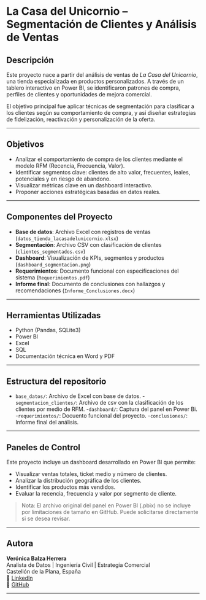 #  La Casa del Unicornio – Segmentación de Clientes y Análisis de Ventas

##  Descripción

Este proyecto nace a partir del análisis de ventas de *La Casa del Unicornio*, una tienda especializada en productos personalizados. A través de un tablero interactivo en Power BI,
se identificaron patrones de compra, perfiles de clientes y oportunidades de mejora comercial.

El objetivo principal fue aplicar técnicas de segmentación para clasificar a los clientes según su comportamiento de compra, y así diseñar estrategias de fidelización, reactivación 
y personalización de la oferta.

---

##  Objetivos

- Analizar el comportamiento de compra de los clientes mediante el modelo RFM (Recencia, Frecuencia, Valor).
- Identificar segmentos clave: clientes de alto valor, frecuentes, leales, potenciales y en riesgo de abandono.
- Visualizar métricas clave en un dashboard interactivo.
- Proponer acciones estratégicas basadas en datos reales.

---

##  Componentes del Proyecto

- **Base de datos**: Archivo Excel con registros de ventas (`datos_tienda_lacasadelunicornio.xlsx`)
- **Segmentación**: Archivo CSV con clasificación de clientes (`clientes_segmentados.csv`)
- **Dashboard**: Visualización de KPIs, segmentos y productos (`dashboard_segmentacion.png`)
- **Requerimientos**: Documento funcional con especificaciones del sistema (`Requerimientos.pdf`)
- **Informe final**: Documento de conclusiones con hallazgos y recomendaciones (`Informe_Conclusiones.docx`)

---

##  Herramientas Utilizadas

- Python (Pandas, SQLite3)
- Power BI
- Excel
- SQL
- Documentación técnica en Word y PDF

---
## Estructura del repositorio
- `base_datos/`: Archivo de Excel con base de datos.
-`segmentacion_clientes/`: Archivo de csv con la clasificación de los clientes por medio de RFM.
-`dashboard/`: Captura del panel en Power Bi. 
-`requerimientos/`: Docuento funcional del proyecto.
-`conclusiones/`: Informe final del análisis.
---
##  Paneles de Control

Este proyecto incluye un dashboard desarrollado en Power BI que permite:

- Visualizar ventas totales, ticket medio y número de clientes.
- Analizar la distribución geográfica de los clientes.
- Identificar los productos más vendidos.
- Evaluar la recencia, frecuencia y valor por segmento de cliente.

> Nota: El archivo original del panel en Power BI (.pbix) no se incluye por limitaciones de tamaño en GitHub. Puede solicitarse directamente si se desea revisar.

---

##  Autora

**Verónica Balza Herrera**  
Analista de Datos | Ingeniería Civil | Estrategia Comercial  
Castellón de la Plana, España  
🔗 [LinkedIn](https://linkedin.com/in/veronicabalza)  
🔗 [GitHub](https://github.com/veronicabalza)

---




